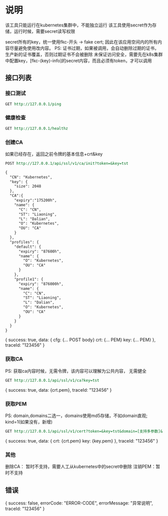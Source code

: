 # 说明

该工具只能运行在kubernetes集群中，不能独立运行
该工具使用secret作为存储，运行时候，需要secret读写权限

secret所有的key，统一使用fkc-开头 -> fake cert; 因此在该应用空间内的所有内容尽量避免使用改内容。
PS: 证书过期，如果被调用，会自动删除过期的证书，生产新的证书覆盖，否则过期证书不会被删除 
    未保证访问安全，需要先在k8s集群中配置key，[fkc-(key)-info]的secret内容，而且必须有token，才可以调用

## 接口列表

### 接口测试
```rest
GET http://127.0.0.1/ping
```

### 健康检查
```rest
GET http://127.0.0.1/healthz
```

### 创建CA
如果已经存在，返回之前令牌的基本信息+crt&key
```rest
POST http://127.0.0.1/api/ssl/v1/ca/init?token=&key=tst

{
  "CN": "Kubernetes",
  "key": {
    "size": 2048
  },
  "CA":{
    "expiry":"175200h",
    "name": {
      "C": "CN",
      "ST": "Liaoning",
      "L": "Dalian",
      "O": "Kubernetes",
      "OU": "CA"
    }
  },
  "profiles": {
    "default": {
      "expiry": "87600h",
      "name": {
        "O": "Kubernetes",
        "OU": "CA"
      }
    },
    "profile1": {
      "expiry": "876000h",
      "name": {
        "C": "CN",
        "ST": "Liaoning",
        "L": "Dalian",
        "O": "Kubernetes",
        "OU": "CA"
      }
    }
  }
}
```
{
    success: true,
    data: {
        cfg: {... POST body}
        crt: {... PEM}
        key: {... PEM}
    },
    traceId: "123456"
}

### 获取CA
PS: 获取ca内容时候，无需令牌，该内容可以理解为公共内容， 无需健全
```rest
GET http://127.0.0.1/api/ssl/v1/ca?key=tst
```
{
    success: true,
    data: {crt.pem},
    traceId: "123456"
}

### 获取PEM
PS: domain,domains二选一，domains使用md5存储，不如domain直观; kind=1(如果没有，新增)
```rest
GET http://127.0.0.1/api/ssl/v1/cert?token=&key=tst&domain=[支持多参数]&profile=&kind=1&cn=xxxxx
```
{
    success: true,
    data: {
        crt: {crt.pem}
        key: {key.pem}
    },
    traceId: "123456"
}

### 其他
删除CA： 暂时不支持，需要人工从kubernetes中的secret中删除
注销PEM：暂时不支持

## 错误
{
    success: false,
    errorCode: "ERROR-CODE",
    errorMessage: "异常说明",
    traceId: "123456"
}

